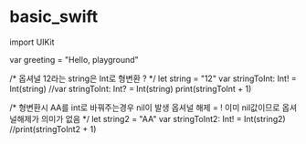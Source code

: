 # basic_swift


import UIKit

var greeting = "Hello, playground"

/*
 옵셔널
 12라는 string은 Int로 형변환
 ? 
*/
let string = "12"
var stringToInt: Int! = Int(string)
//var stringToInt: Int? = Int(string)
print(stringToInt + 1)

/*
    형변환시 AA를 int로 바꿔주는경우 nil이 발생
    옵셔널 해제 = !
    이미 nil값이므로 옵셔널해제가 의미가 없음
*/
let string2 = "AA"
var stringToInt2: Int! = Int(string2)
//print(stringToInt2 + 1)



